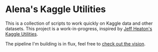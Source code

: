 
# Alena's Kaggle Utilities

This is a collection of scripts to work quickly on Kaggle data and other datasets. This project is a work-in-progress, inspired by [Jeff Heaton's Kaggle Utilities](https://github.com/jeffheaton/jh-kaggle-util).

The pipeline I'm building is in flux, feel free to [check out the vision](https://drive.google.com/file/d/10uiFtBN88dt-0jrgajvC5uNgvxGNic8N/view?usp=sharing).
